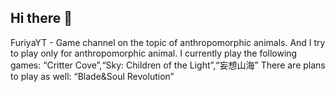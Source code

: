 ## Hi there 👋
FuriyaYT -  Game channel on the topic of anthropomorphic animals. And I try to play only for anthropomorphic animal. I currently play the following games: “Critter Cove”,“Sky: Children of the Light”,“妄想山海” There are plans to play as well: “Blade&Soul Revolution” 
